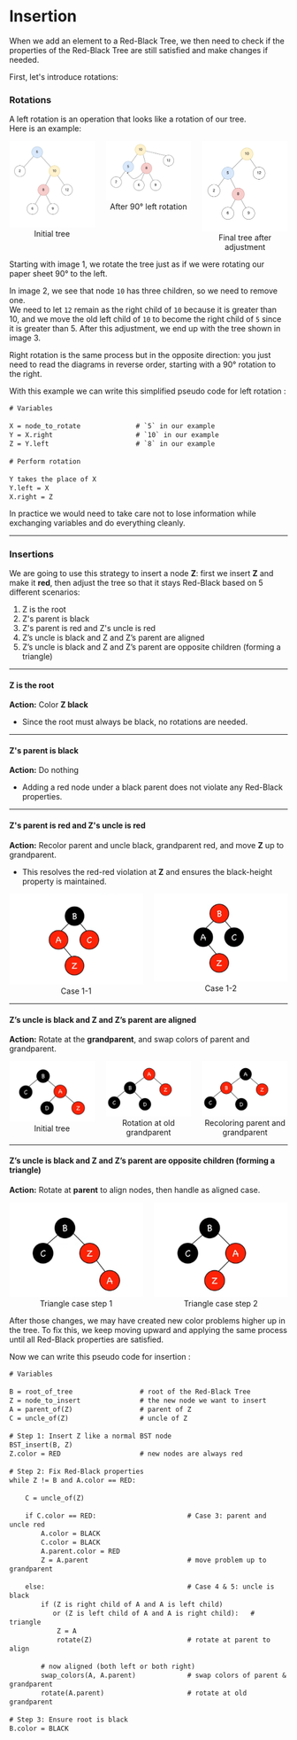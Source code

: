 # Insertion

When we add an element to a Red-Black Tree, we then need to check if the properties of the Red-Black Tree are still satisfied and make changes if needed.

First, let's introduce rotations:

### Rotations

A left rotation is an operation that looks like a rotation of our tree.  
Here is an example:

<div style="display: flex; gap: 20px; align-items: flex-start;">
  <figure style="margin: 0;">
    <img src="img/leftrotate1.jpg" alt="Initial tree" width="250"/>
    <figcaption style="text-align: center;">Initial tree</figcaption>
  </figure>

  <figure style="margin: 0;">
    <img src="img/leftrotate2.jpg" alt="Rotate 90° left" width="250"/>
    <figcaption style="text-align: center;">After 90° left rotation</figcaption>
  </figure>

  <figure style="margin: 0;">
    <img src="img/leftrotate3.jpg" alt="Fix the child" width="250"/>
    <figcaption style="text-align: center;">Final tree after adjustment</figcaption>
  </figure>
</div>

Starting with image 1, we rotate the tree just as if we were rotating our paper sheet 90° to the left.

In image 2, we see that node `10` has three children, so we need to remove one.  
We need to let `12` remain as the right child of `10` because it is greater than 10, and we move the old left child of `10` to become the right child of `5` since it is greater than 5.
After this adjustment, we end up with the tree shown in image 3.

Right rotation is the same process but in the opposite direction: you just need to read the diagrams in reverse order, starting with a 90° rotation to the right.

With this example we can write this simplified pseudo code for left rotation :

```text
# Variables

X = node_to_rotate              # `5` in our example
Y = X.right                     # `10` in our example
Z = Y.left                      # `8` in our example   

# Perform rotation

Y takes the place of X
Y.left = X                     
X.right = Z
```

In practice we would need to take care not to lose information while exchanging variables and do everything cleanly.

---

### Insertions

We are going to use this strategy to insert a node **Z**: first we insert **Z** and make it **red**, then adjust the tree so that it stays Red-Black based on 5 different scenarios:  

1. Z is the root  
2. Z's parent is black  
3. Z's parent is red and Z's uncle is red  
4. Z’s uncle is black and Z and Z’s parent are aligned  
5. Z’s uncle is black and Z and Z’s parent are opposite children (forming a triangle)  

---

#### Z is the root
**Action:** Color **Z black**  
- Since the root must always be black, no rotations are needed.  

---

#### Z's parent is black
**Action:** Do nothing  
- Adding a red node under a black parent does not violate any Red-Black properties.  

---

#### Z's parent is red and Z's uncle is red
**Action:** Recolor parent and uncle black, grandparent red, and move **Z** up to grandparent.  
- This resolves the red-red violation at **Z** and ensures the black-height property is maintained.  

<div style="display: flex; gap: 20px; align-items: flex-start;">
    <figure style="margin: 0;">
        <img src="img/case1_2.png" alt="case 1_1" width="250"/>
        <figcaption style="text-align: center;">Case 1-1</figcaption>
    </figure>
    <figure style="margin: 0;">
        <img src="img/case1_1.png" alt="case 1_2" width="250"/>
        <figcaption style="text-align: center;">Case 1-2</figcaption>
    </figure>
</div>

---

#### Z’s uncle is black and Z and Z’s parent are aligned
**Action:** Rotate at the **grandparent**, and swap colors of parent and grandparent.  

<div style="display: flex; gap: 20px; align-items: flex-start;">
    <figure style="margin: 0;">
        <img src="img/case3_1.png" alt="Initial tree" width="250"/>
        <figcaption style="text-align: center;">Initial tree</figcaption>
    </figure>
    <figure style="margin: 0;">
        <img src="img/case3_2.png" alt="Rotate 90° left" width="250"/>
        <figcaption style="text-align: center;">Rotation at old grandparent</figcaption>
    </figure>
    <figure style="margin: 0;">
        <img src="img/case3_3.png" alt="Fix the child" width="250"/>
        <figcaption style="text-align: center;">Recoloring parent and grandparent</figcaption>
    </figure>
</div>

---

#### Z’s uncle is black and Z and Z’s parent are opposite children (forming a triangle)
**Action:** Rotate at **parent** to align nodes, then handle as aligned case.  

<div style="display: flex; gap: 20px; align-items: flex-start;">
    <figure style="margin: 0;">
        <img src="img/case2_2.png" alt="Triangle case step 1" width="250"/>
        <figcaption style="text-align: center;">Triangle case step 1</figcaption>
    </figure>
    <figure style="margin: 0;">
        <img src="img/case2_1.png" alt="Triangle case step 2" width="250"/>
        <figcaption style="text-align: center;">Triangle case step 2</figcaption>
    </figure>
</div>


After those changes, we may have created new color problems higher up in the tree. To fix this, we keep moving upward and applying the same process until all Red-Black properties are satisfied.


Now we can write this pseudo code for insertion :

```text
# Variables

B = root_of_tree                 # root of the Red-Black Tree
Z = node_to_insert               # the new node we want to insert
A = parent_of(Z)                 # parent of Z
C = uncle_of(Z)                  # uncle of Z

# Step 1: Insert Z like a normal BST node
BST_insert(B, Z)                 
Z.color = RED                    # new nodes are always red

# Step 2: Fix Red-Black properties
while Z != B and A.color == RED:

    C = uncle_of(Z)

    if C.color == RED:                       # Case 3: parent and uncle red
        A.color = BLACK
        C.color = BLACK
        A.parent.color = RED
        Z = A.parent                         # move problem up to grandparent

    else:                                    # Case 4 & 5: uncle is black
        if (Z is right child of A and A is left child) 
           or (Z is left child of A and A is right child):   # triangle
            Z = A
            rotate(Z)                        # rotate at parent to align

        # now aligned (both left or both right)
        swap_colors(A, A.parent)             # swap colors of parent & grandparent
        rotate(A.parent)                     # rotate at old grandparent

# Step 3: Ensure root is black
B.color = BLACK

```
